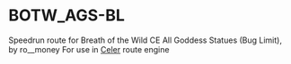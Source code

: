 # BOTW_AGS-BL
Speedrun route for Breath of the Wild CE All Goddess Statues (Bug Limit), by ro__money
For use in [Celer](https://celer.pistonite.org/view/ro-money/BOTW_AGS-BL) route engine